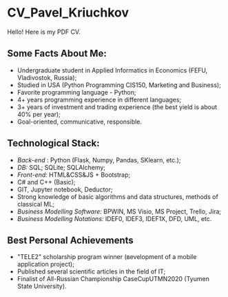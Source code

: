 # CV_Pavel_Kriuchkov
Hello! Here is my PDF CV.
## Some Facts About Me:
- Undergraduate student in Applied Informatics in Economics (FEFU, Vladivostok, Russia);
- Studied in USA (Python Programming CIS150, Marketing and Business);
- Favorite programming language - Python;
- 4+ years programming experience in different languages;
- 3+ years of investment and trading experience (the best yield is about 40% per year);
- Goal-oriented, communicative, responsible.
## Technological Stack:
- <i> Back-end </i>: Python (Flask, Numpy, Pandas, SKlearn, etc.);
- <i> DB: </i> SQL; SQLite; SQLAlchemy;
- <i> Front-end: </i>HTML&CSS&JS + Bootstrap;
- C# and C++ (Basic);
- GIT, Jupyter notebook, Deductor;
- Strong knowledge of basic algorithms and data structures, methods of classical ML;
- <i> Business Modelling Software: </i> BPWIN, MS Visio, MS Project, Trello, Jira;
- <i>Business Modelling Notations: </i> IDEF0, IDEF3, IDEF1X, DFD, UML, etc.
## Best Personal Achievements
- "TELE2" scholarship program winner (вevelopment of a mobile application project);
- Published several scientific articles in the field of IT;
- Finalist of All-Russian Championship CaseCupUTMN2020 (Tyumen State University).
